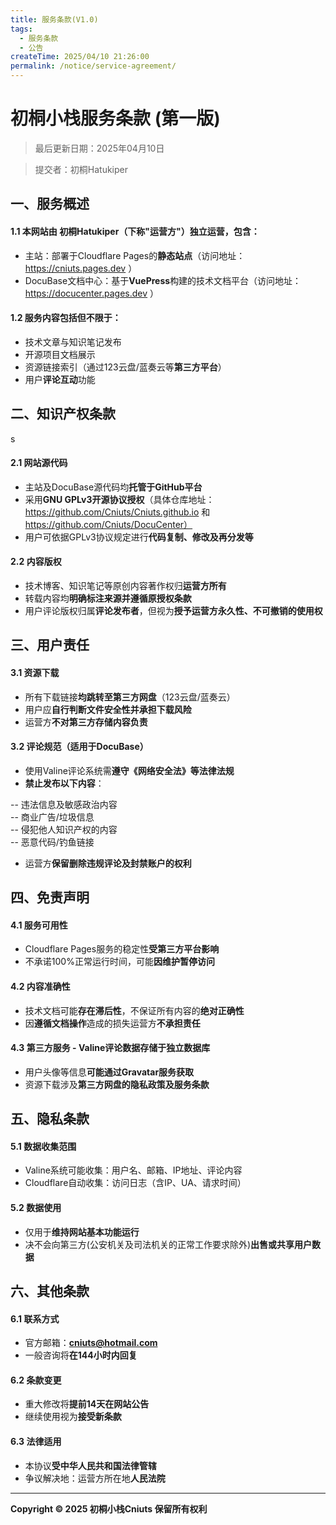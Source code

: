 ```yaml
---
title: 服务条款(V1.0)
tags:
  - 服务条款
  - 公告
createTime: 2025/04/10 21:26:00
permalink: /notice/service-agreement/
---
```


# 初桐小栈服务条款 (第一版) 

> 最后更新日期：2025年04月10日 

> 提交者：初桐Hatukiper 

## 一、服务概述 

#### 1.1 本网站由 **初桐Hatukiper**（下称"运营方"）独立运营，包含：

 - 主站：部署于Cloudflare Pages的**静态站点**（访问地址：https://cniuts.pages.dev ）
 - DocuBase文档中心：基于**VuePress**构建的技术文档平台（访问地址：https://docucenter.pages.dev ）

#### 1.2 服务内容包括但不限于：

  - 技术文章与知识笔记发布 
  - 开源项目文档展示 
  - 资源链接索引（通过123云盘/蓝奏云等**第三方平台**） 
  - 用户**评论互动**功能 

## 二、知识产权条款 
s
#### 2.1 网站源代码 

 - 主站及DocuBase源代码均**托管于GitHub平台** 
 - 采用**GNU GPLv3开源协议授权**（具体仓库地址：https://github.com/Cniuts/Cniuts.github.io 和 https://github.com/Cniuts/DocuCenter） 
 - 用户可依据GPLv3协议规定进行**代码复制、修改及再分发等** 

#### 2.2 内容版权

 - 技术博客、知识笔记等原创内容著作权归**运营方所有** 
 - 转载内容均**明确标注来源并遵循原授权条款** 
 - 用户评论版权归属**评论发布者**，但视为**授予运营方永久性、不可撤销的使用权**

## 三、用户责任

#### 3.1 资源下载 

 - 所有下载链接**均跳转至第三方网盘**（123云盘/蓝奏云） 
 - 用户应**自行判断文件安全性并承担下载风险** 
 - 运营方**不对第三方存储内容负责** 

#### 3.2 评论规范（适用于DocuBase） 

 - 使用Valine评论系统需**遵守《网络安全法》等法律法规** 
 - **禁止发布以下内容**：
 
  -- 违法信息及敏感政治内容  
  -- 商业广告/垃圾信息  
  -- 侵犯他人知识产权的内容  
  -- 恶意代码/钓鱼链接  

 - 运营方**保留删除违规评论及封禁账户的权利** 

## 四、免责声明 

#### 4.1 服务可用性 

 - Cloudflare Pages服务的稳定性**受第三方平台影响** 
 - 不承诺100%正常运行时间，可能**因维护暂停访问** 

#### 4.2 内容准确性 

 - 技术文档可能**存在滞后性**，不保证所有内容的**绝对正确性** 
 - 因**遵循文档操作**造成的损失运营方**不承担责任** 

#### 4.3 第三方服务 - Valine评论数据存储于**独立数据库** 

 - 用户头像等信息**可能通过Gravatar服务获取** 
 - 资源下载涉及**第三方网盘的隐私政策及服务条款** 

## 五、隐私条款 

#### 5.1 数据收集范围 

 - Valine系统可能收集：用户名、邮箱、IP地址、评论内容 
 - Cloudflare自动收集：访问日志（含IP、UA、请求时间）

#### 5.2 数据使用 

 - 仅用于**维持网站基本功能运行** 
 - 决不会向第三方(公安机关及司法机关的正常工作要求除外)**出售或共享用户数据** 

## 六、其他条款 

#### 6.1 联系方式 

 - 官方邮箱：**cniuts@hotmail.com** 
 - 一般咨询将**在144小时内回复**

#### 6.2 条款变更 

 - 重大修改将**提前14天在网站公告** 
 - 继续使用视为**接受新条款**

#### 6.3 法律适用 

 - 本协议**受中华人民共和国法律管辖** 
 - 争议解决地：运营方所在地**人民法院** 
 
 --- 
 
 **Copyright © 2025 初桐小栈Cniuts 保留所有权利**
<CustomComponent />
